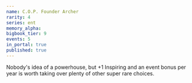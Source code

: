 ```yaml
---
name: C.O.P. Founder Archer
rarity: 4
series: ent
memory_alpha:
bigbook_tier: 9
events: 5
in_portal: true
published: true
---
```


Nobody's idea of a powerhouse, but +1 Inspiring and an event bonus per year is worth taking over plenty of other super rare choices.
